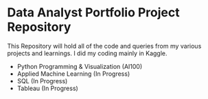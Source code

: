 # Data Analyst Portfolio Project Repository

This Repository will hold all of the code and queries from my various projects and learnings. I did my coding mainly in Kaggle.

<ul>
  <li>Python Programming & Visualization (AI100)</li>
  <li>Applied Machine Learning (In Progress)</li>
  <li>SQL (In Progress)</li>
  <li>Tableau (In Progress)</li>
</ul>
